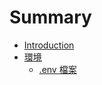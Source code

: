# Summary

* [Introduction](README.md)
* [環境](environment/README.md)
  * [.env 檔案](environment/Environment-Dot-Env-File.md)
